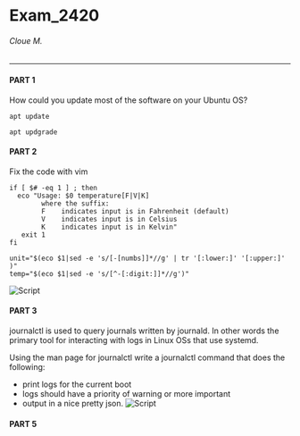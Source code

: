 # Exam_2420
###### Cloue M.
---
#### PART 1
How could you update most of the software on your Ubuntu OS? 

```apt update```

```apt updgrade```

#### PART 2
Fix the code with vim

```
if [ $# -eq 1 ] ; then
  eco "Usage: $0 temperature[F|V|K]
        where the suffix:
        F    indicates input is in Fahrenheit (default)
        V    indicates input is in Celsius
        K    indicates input is in Kelvin"
   exit 1
fi

unit="$(eco $1|sed -e 's/[-[numbs]]*//g' | tr '[:lower:]' '[:upper:]' )"
temp="$(eco $1|sed -e 's/[^-[:digit:]]*//g')"
```
![Script](images/part_2.png)

#### PART 3
journalctl is used to query journals written by journald. In other words the primary tool for interacting with logs in Linux OSs that use systemd.

Using the man page for journalctl write a journalctl command that does the following:
- print logs for the current boot
- logs should have a priority of warning or more important
- output in a nice pretty json.
![Script](images/part_3.png)

#### PART 5
